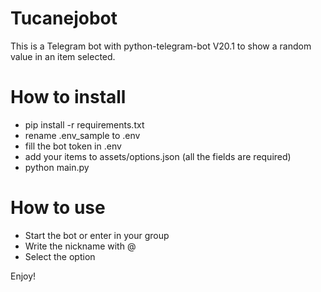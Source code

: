 # Tucanejobot
This is a Telegram bot with python-telegram-bot V20.1 to show a random value in an item selected.

# How to install
- pip install -r requirements.txt
- rename .env_sample to .env
- fill the bot token in .env
- add your items to assets/options.json (all the fields are required)
- python main.py

# How to use
- Start the bot or enter in your group
- Write the nickname with @
- Select the option

Enjoy!

